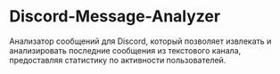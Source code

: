# Discord-Message-Analyzer
Анализатор сообщений для Discord, который позволяет извлекать и анализировать последние сообщения из текстового канала, предоставляя статистику по активности пользователей.
